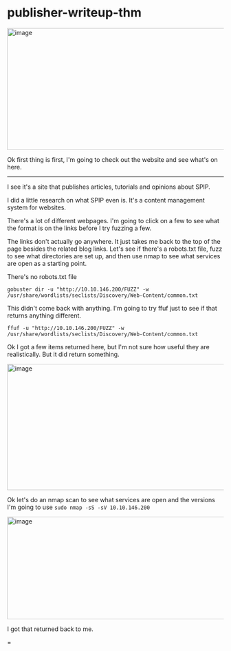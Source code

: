 # publisher-writeup-thm

<img width="1092" height="283" alt="image" src="https://github.com/user-attachments/assets/e9c343e2-4e1b-4be7-a3d1-f1ae0dc05a05" />


Ok first thing is first, I'm going to check out the website and see what's on here. 

<hr />

I see it's a site that publishes articles, tutorials and opinions about SPIP. 

I did a little research on what SPIP even is. It's a content management system for websites. 

There's a lot of different webpages. I'm going to click on a few to see what the format is on the links before I try fuzzing a few. 

The links don't actually go anywhere. It just takes me back to the top of the page besides the related blog links. Let's see if there's a robots.txt file, fuzz to see what directories are set up, and then use nmap to see what services are open as a starting point. 

There's no robots.txt file

`gobuster dir -u "http://10.10.146.200/FUZZ" -w /usr/share/wordlists/seclists/Discovery/Web-Content/common.txt`

This didn't come back with anything. I'm going to try ffuf just to see if that returns anything different. 

`ffuf -u "http://10.10.146.200/FUZZ" -w /usr/share/wordlists/seclists/Discovery/Web-Content/common.txt`

Ok I got a few items returned here, but I'm not sure how useful they are realistically. But it did return something. 

<img width="826" height="293" alt="image" src="https://github.com/user-attachments/assets/f5ad2b5a-7db5-4f0a-9b64-98d217e94290" />

<br/>

Ok let's do an nmap scan to see what services are open and the versions
I'm going to use `sudo nmap -sS -sV 10.10.146.200`

<img width="817" height="238" alt="image" src="https://github.com/user-attachments/assets/b2c505b0-cf8e-4a2c-a630-3e13d471a470" />

I got that returned back to me. 

=

